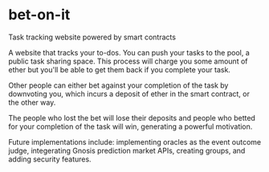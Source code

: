 # bet-on-it
Task tracking website powered by smart contracts

A website that tracks your to-dos. 
You can push your tasks to the pool, a public task sharing space. This process will charge you some amount of ether but
you'll be able to get them back if you complete your task.

Other people can either bet against your completion of the task by downvoting you, which incurs a deposit of ether 
in the smart contract, or the other way.

The people who lost the bet will lose their deposits and people who betted for your completion of the task will win, 
generating a powerful motivation.

Future implementations include: implementing oracles as the event outcome judge, integerating Gnosis prediction market
APIs, creating groups, and adding security features.
